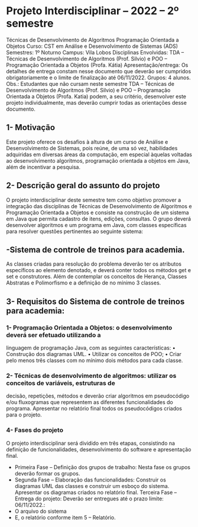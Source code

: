 # Projeto Interdisciplinar – 2022 – 2º semestre
   Técnicas de Desenvolvimento de Algoritmos
   Programação Orientada a Objetos
   Curso: CST em Análise e Desenvolvimento de Sistemas (ADS)
   Semestres: 1º Noturno
   Campus: Vila Lobos
  Disciplinas Envolvidas: TDA – Técnicas de Desenvolvimento de Algoritmos (Prof. Silvio) e POO
  – Programação Orientada a Objetos (Profa. Kátia)
  Apresentação/entrega: Os detalhes de entrega constam nesse documento que deverão ser
  cumpridos obrigatoriamente e o limite de finalização até 06/11/2022.
  Grupos: 4 alunos.
  Obs.: Estudantes que não cursam neste semestre TDA – Técnicas de Desenvolvimento de
  Algoritmos (Prof. Silvio) e POO – Programação Orientada a Objetos (Profa. Katia) podem, a seu
  critério, desenvolver este projeto individualmente, mas deverão cumprir todas as orientações
  desse documento.
## 1- Motivação
Este projeto oferece os desafios à altura de um curso de Análise e Desenvolvimento de
Sistemas, pois reúne, de uma só vez, habilidades adquiridas em diversas áreas da computação,
em especial àquelas voltadas ao desenvolvimento algoritmos, programação orientada a objetos
em Java, além de incentivar a pesquisa.
## 2- Descrição geral do assunto do projeto
O projeto interdisciplinar deste semestre tem como objetivo promover a integração das disciplinas de
Técnicas de Desenvolvimento de Algoritmos e Programação Orientada a Objetos e consiste na
construção de um sistema em Java que permita cadastro de itens, edições, consultas.
O grupo deverá desenvolver algoritmos e um programa em Java, com classes específicas
para resolver questões pertinentes ao seguinte sistema:
## -Sistema de controle de treinos para academia.
As classes criadas para resolução do problema deverão ter os atributos específicos ao elemento
denotado, e deverá conter todos os métodos get e set e construtores. Além de contemplar os
conceitos de Herança, Classes Abstratas e Polimorfismo e a definição de no mínimo 3 classes.
## 3- Requisitos do Sistema de controle de treinos para academia:
### 1- Programação Orientada a Objetos: o desenvolvimento deverá ser efetuado utilizando a
linguagem de programação Java, com as seguintes características:
• Construção dos diagramas UML.
• Utilizar os conceitos de POO;
• Criar pelo menos três classes com no mínimo dois métodos para cada classe.
### 2- Técnicas de desenvolvimento de algoritmos: utilizar os conceitos de variáveis, estruturas de
decisão, repetições, métodos e deverão criar algoritmos em pseudocódigo e/ou fluxogramas que
representem as diferentes funcionalidades do programa. Apresentar no relatório final todos os
pseudocódigos criados para o projeto.
### 4- Fases do projeto
O projeto interdisciplinar será dividido em três etapas, consistindo na definição de
funcionalidades, desenvolvimento do software e apresentação final.
- Primeira Fase – Definição dos grupos de trabalho:
Nesta fase os grupos deverão formar os grupos.
- Segunda Fase – Elaboração das funcionalidades:
Construir os diagramas UML das classes e construir um esboço do sistema. Apresentar os
diagramas criados no relatório final.
Terceira Fase – Entrega do projeto:
Deverão ser entregues até o prazo limite: 06/11/2022.:
- O arquivo do sistema
- E, o relatório conforme item 5 – Relatório.

